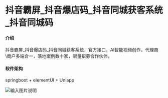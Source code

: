 # 抖音霸屏_抖音爆店码_抖音同城获客系统_抖音同城码

#### 介绍
抖音霸屏_抖音爆店码_抖音同城获客系统，官方接口，AI智能视频创作，代理商\商户多端合一，落地案例数十家，限量招募合作伙伴。

#### 软件架构
springboot + elementUI + Uniapp


![输入图片说明](https://images.gitee.com/uploads/images/2021/0705/135923_fef8180a_344794.png "ma.png")
